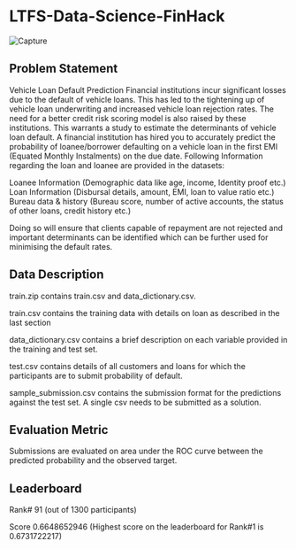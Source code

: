 # LTFS-Data-Science-FinHack
![Capture](https://user-images.githubusercontent.com/37707687/56852810-561a5a80-693d-11e9-8428-f8272968fef3.JPG)

## Problem Statement
Vehicle Loan Default Prediction
Financial institutions incur significant losses due to the default of vehicle loans. This has led to the tightening up of vehicle loan underwriting and increased vehicle loan rejection rates. The need for a better credit risk scoring model is also raised by these institutions. This warrants a study to estimate the determinants of vehicle loan default. A financial institution has hired you to accurately predict the probability of loanee/borrower defaulting on a vehicle loan in the first EMI (Equated Monthly Instalments) on the due date. Following Information regarding the loan and loanee are provided in the datasets:

Loanee Information (Demographic data like age, income, Identity proof etc.)
Loan Information (Disbursal details, amount, EMI, loan to value ratio etc.)
Bureau data & history (Bureau score, number of active accounts, the status of other loans, credit history etc.)

Doing so will ensure that clients capable of repayment are not rejected and important determinants can be identified which can be further used for minimising the default rates.

## Data Description
train.zip contains train.csv and data_dictionary.csv.

train.csv contains the training data with details on loan as described in the last section

data_dictionary.csv contains a brief description on each variable provided in the training and test set.

test.csv contains details of all customers and loans for which the participants are to submit probability of default.

sample_submission.csv contains the submission format for the predictions against the test set. A single csv needs to be submitted as a solution.

## Evaluation Metric
Submissions are evaluated on area under the ROC curve between the predicted probability and the observed target.

## Leaderboard
Rank# 91 (out of 1300 participants)

Score 0.6648652946 (Highest score on the leaderboard for Rank#1 is 0.6731722217)

